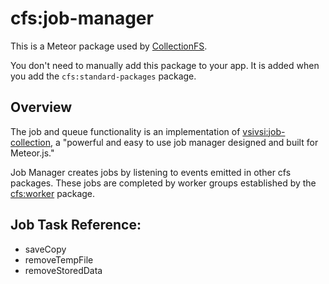 cfs:job-manager
=========================

This is a Meteor package used by
[CollectionFS](https://github.com/CollectionFS/Meteor-CollectionFS).

You don't need to manually add this package to your app. It is added when you
add the `cfs:standard-packages` package.

## Overview

The job and queue functionality is an implementation of [vsivsi:job-collection](https://github.com/vsivsi/meteor-job-collection), a "powerful and easy to use job manager designed and built for Meteor.js."

Job Manager creates jobs by listening to events emitted in other cfs packages. These jobs are completed by worker groups established by the [cfs:worker](https://github.com/CollectionFS/Meteor-CollectionFS/tree/master/packages/worker) package.

## Job Task Reference:
- saveCopy
- removeTempFile
- removeStoredData

